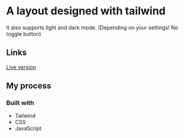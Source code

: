 # A layout designed with tailwind
It also supports light and dark mode. (Depending on your settings! No toggle button)

## Links
[Live version](https://tailwind-linux-layout.netlify.app/)

## My process
### Built with

- Tailwind
- CSS
- JavaScript
